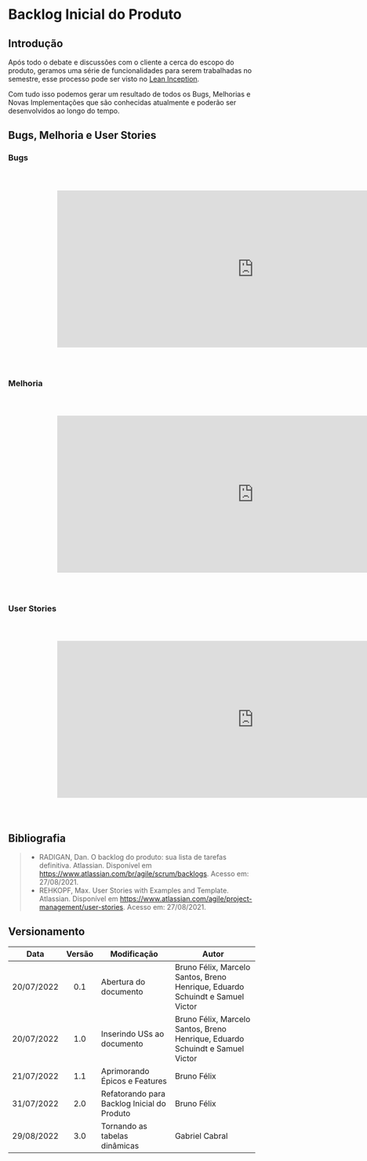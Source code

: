 # Backlog Inicial do Produto

## Introdução

Após todo o debate e discussões com o cliente a cerca do escopo do produto, geramos uma série de funcionalidades para serem trabalhadas no semestre, esse processo pode ser visto no [Lean Inception](https://fga-eps-mds.github.io/2022-1-PUMA-Doc/produto/documento_visao/).

Com tudo isso podemos gerar um resultado de todos os Bugs, Melhorias e Novas Implementações que são conhecidas atualmente e poderão ser desenvolvidos ao longo do tempo.


## Bugs, Melhoria e User Stories

### Bugs

<iframe  width="1000" height="400" style="-webkit-transform:scale(0.8);-moz-transform-scale(0.8);" frameborder="0" scrolling="yes" src="https://docs.google.com/spreadsheets/d/e/2PACX-1vTnQ6-iNGnkofjgkoXbExh1I32xcNTdWx5VrLkTrHPmoI4flywH7YZqrrbT2OWG0kW073nMO2Tn4nAx/pubhtml?gid=0&single=true"></iframe>

### Melhoria

<iframe  width="1000" height="400" style="-webkit-transform:scale(0.8);-moz-transform-scale(0.8);" frameborder="0" scrolling="yes" src="https://docs.google.com/spreadsheets/d/e/2PACX-1vTnQ6-iNGnkofjgkoXbExh1I32xcNTdWx5VrLkTrHPmoI4flywH7YZqrrbT2OWG0kW073nMO2Tn4nAx/pubhtml?gid=383460659&single=true"></iframe>

### User Stories

<iframe  width="1000" height="400" style="-webkit-transform:scale(0.8);-moz-transform-scale(0.8);" frameborder="0" scrolling="yes" src="https://docs.google.com/spreadsheets/d/e/2PACX-1vTnQ6-iNGnkofjgkoXbExh1I32xcNTdWx5VrLkTrHPmoI4flywH7YZqrrbT2OWG0kW073nMO2Tn4nAx/pubhtml?gid=589246266&single=true"></iframe>

## Bibliografia

> - RADIGAN, Dan. O backlog do produto: sua lista de tarefas definitiva. Atlassian. Disponível em <https://www.atlassian.com/br/agile/scrum/backlogs>. Acesso em: 27/08/2021.
> - REHKOPF, Max. User Stories with Examples and Template. Atlassian. Disponível em <https://www.atlassian.com/agile/project-management/user-stories>. Acesso em: 27/08/2021.


## Versionamento

| **Data** | **Versão** | **Modificação** | **Autor** |
| :-: | :-: | --- | --- |
| 20/07/2022 | 0.1 | Abertura do documento | Bruno Félix, Marcelo Santos, Breno Henrique, Eduardo Schuindt e Samuel Victor |
| 20/07/2022 | 1.0 | Inserindo USs ao documento | Bruno Félix, Marcelo Santos, Breno Henrique, Eduardo Schuindt e Samuel Victor |
| 21/07/2022 | 1.1 | Aprimorando Épicos e Features | Bruno Félix |
| 31/07/2022 | 2.0 | Refatorando para Backlog Inicial do Produto | Bruno Félix |
| 29/08/2022 | 3.0 | Tornando as tabelas dinâmicas | Gabriel Cabral |